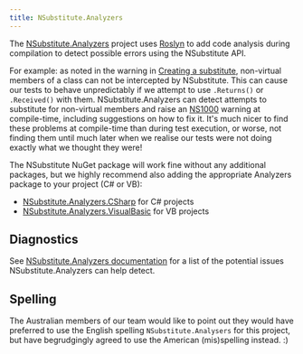 ```yaml
---
title: NSubstitute.Analyzers
---
```


The [NSubstitute.Analyzers](https://github.com/nsubstitute/NSubstitute.Analyzers) project uses [Roslyn](https://docs.microsoft.com/en-us/visualstudio/extensibility/dotnet-compiler-platform-roslyn-extensibility) to add code analysis during compilation to detect possible errors using the NSubstitute API.

For example: as noted in the warning in [Creating a substitute](/help/creating-a-substitute/), non-virtual members of a class can not be intercepted by NSubstitute. This can cause our tests to behave unpredictably if we attempt to use `.Returns()` or `.Received()` with them. NSubstitute.Analyzers can detect attempts to substitute for non-virtual members and raise an [NS1000](https://github.com/nsubstitute/NSubstitute.Analyzers/blob/dev/documentation/rules/NS1000.md) warning at compile-time, including suggestions on how to fix it. It's much nicer to find these problems at compile-time than during test execution, or worse, not finding them until much later when we realise our tests were not doing exactly what we thought they were!

The NSubstitute NuGet package will work fine without any additional packages, but we highly recommend also adding the appropriate Analyzers package to your project (C# or VB):

* [NSubstitute.Analyzers.CSharp](https://www.nuget.org/packages/NSubstitute.Analyzers.CSharp/) for C# projects
* [NSubstitute.Analyzers.VisualBasic](https://www.nuget.org/packages/NSubstitute.Analyzers.VisualBasic/) for VB projects

## Diagnostics

See [NSubstitute.Analyzers documentation](https://github.com/nsubstitute/NSubstitute.Analyzers/tree/dev/documentation) for a list of the potential issues NSubstitute.Analyzers can help detect.

## Spelling

The Australian members of our team would like to point out they would have preferred to use the English spelling `NSubstitute.Analysers` for this project, but have begrudgingly agreed to use the American (mis)spelling instead. :)